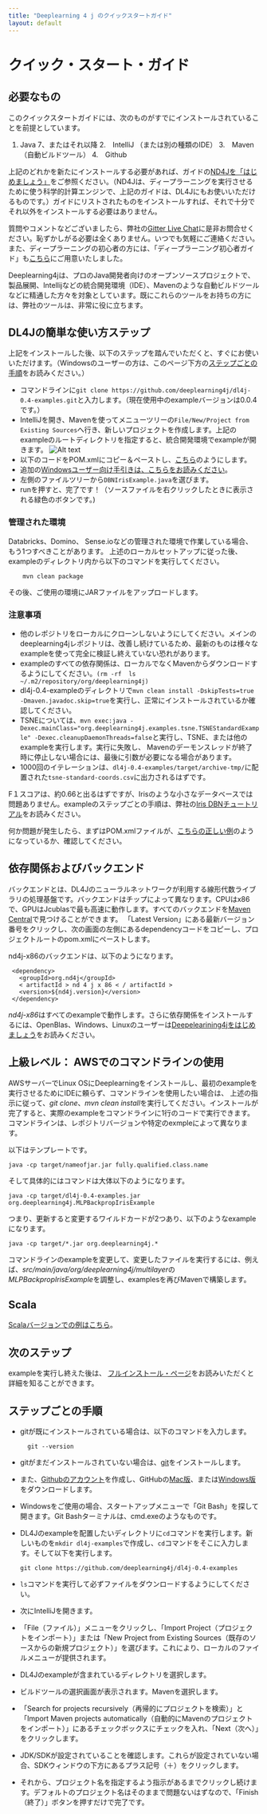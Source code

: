 ```yaml
---
title: "Deeplearning 4 j のクイックスタートガイド"
layout: default
---
```


# クイック・スタート・ガイド

## 必要なもの

このクイックスタートガイドには、次のものがすでにインストールされていることを前提としています。

1. Java 7、またはそれ以降
2.　IntelliJ （または別の種類のIDE）
3.　Maven （自動ビルドツール）
4.　Github
 
上記のどれかを新たにインストールする必要があれば、ガイドの[ND4Jを「はじめましょう」](http://nd4j.org/ja-getstarted)をご参照ください。（ND4Jは、ディープラーニングを実行させるために使う科学的計算エンジンで、上記のガイドは、DL4Jにもお使いいただけるものです。）ガイドにリストされたものをインストールすれば、それで十分でそれ以外をインストールする必要はありません。 


質問やコメントなどございましたら、弊社の[Gitter Live Chat](https://gitter.im/deeplearning4j/deeplearning4j)に是非お問合せください。恥ずかしがる必要は全くありません。いつでも気軽にご連絡ください。また、ディープラーニングの初心者の方には、「ディープラーニング初心者ガイド」も[こちら](./deeplearningforbeginners.html)にご用意いたしました。 

Deeplearning4jは、プロのJava開発者向けのオープンソースプロジェクトで、製品展開、Intellijなどの統合開発環境（IDE）、Mavenのような自動ビルドツールなどに精通した方々を対象としています。既にこれらのツールをお持ちの方には、弊社のツールは、非常に役に立ちます。

## DL4Jの簡単な使い方ステップ

上記をインストールした後、以下のステップを踏んでいただくと、すぐにお使いいただけます。（Windowsのユーザーの方は、このページ下方の[ステップごとの手順](#walk)をお読みください。）

* コマンドラインに`git clone https://github.com/deeplearning4j/dl4j-0.4-examples.git`と入力します。（現在使用中のexampleバージョンは0.0.4です。）
* IntelliJを開き、Mavenを使ってメニューツリーの`File/New/Project from Existing Sources`へ行き、新しいプロジェクトを作成します。上記のexampleのルートディレクトリを指定すると、統合開発環境でexampleが開きます。
![Alt text](./img/IntelliJ_New_Project.png) 
* 以下のコードをPOM.xmlにコピー＆ペーストし、[こちら](https://github.com/deeplearning4j/dl4j-0.4-examples/blob/master/pom.xml)のようにします。 
* 追加の[Windowsユーザー向け手引きは、こちらをお読みください](./ja-gettingstarted.html#windows)。 
* 左側のファイルツリーから`DBNIrisExample.java`を選びます。
* runを押すと、完了です！（ソースファイルを右クリックしたときに表示される緑色のボタンです。)

### 管理された環境

Databricks、Domino、 Sense.ioなどの管理された環境で作業している場合、もう1つすべきことがあります。 上述のローカルセットアップに従った後、exampleのディレクトリ内から以下のコマンドを実行してください。 

		mvn clean package

その後、ご使用の環境にJARファイルをアップロードします。 

### 注意事項

* 他のレポジトリをローカルにクローンしないようにしてください。メインのdeeplearning4jレポジトリは、改善し続けているため、最新のものは様々なexampleを使って完全に検証し終えていない恐れがあります。
* exampleのすべての依存関係は、ローカルでなくMavenからダウンロードするようにしてください。`(rm -rf  ls ~/.m2/repository/org/deeplearning4j)`
* dl4j-0.4-exampleのディレクトリで`mvn clean install -DskipTests=true -Dmaven.javadoc.skip=true`を実行し、正常にインストールされているか確認してください。
* TSNEについては、`mvn exec:java -Dexec.mainClass="org.deeplearning4j.examples.tsne.TSNEStandardExample" -Dexec.cleanupDaemonThreads=false`と実行し、TSNE、または他のexampleを実行します。実行に失敗し、 Mavenのデーモンスレッドが終了時に停止しない場合には、最後に引数が必要になる場合があります。
* 1000回のイテレーションは、`dl4j-0.4-examples/target/archive-tmp/`に配置された`tsne-standard-coords.csv`に出力されるはずです。

F１スコアは、約0.66と出るはずですが、Irisのような小さなデータベースでは問題ありません。exampleのステップごとの手順は、弊社の[Iris DBNチュートリアル](./iris-flower-dataset-tutorial.html)をお読みください。

何か問題が発生したら、まずはPOM.xmlファイルが、[こちらの正しい例](https://github.com/deeplearning4j/dl4j-0.4-examples/blob/master/pom.xml)のようになっているか、確認してください。 

## 依存関係およびバックエンド

バックエンドとは、DL4Jのニューラルネットワークが利用する線形代数ライブラリの処理基盤です。バックエンドはチップによって異なります。CPUはx86で、GPUはJcublasで最も高速に動作します。すべてのバックエンドを[Maven Central](https://search.maven.org)で見つけることができます。 「Latest Version」にある最新バージョン番号をクリックし、次の画面の左側にあるdependencyコードをコピーし、プロジェクトルートのpom.xmlにペーストします。 

nd4j-x86のバックエンドは、以下のようになります。

     <dependency>
       <groupId>org.nd4j</groupId>
       < artifactId > nd 4 j x 86 < / artifactId >
       <version>${nd4j.version}</version>
     </dependency>

*nd4j-x86*はすべてのexampleで動作します。さらに依存関係をインストールするには、OpenBlas、Windows、Linuxのユーザーは[Deepelearining4jをはじめましょう](./gettingstarted.html#open)をお読みください。

## 上級レベル： AWSでのコマンドラインの使用

AWSサーバーでLinux OSにDeeplearningをインストールし、最初のexampleを実行させるためにIDEに頼らず、コマンドラインを使用したい場合は、 上述の指示に従って、*git clone*、*mvn clean install*を実行してください。インストールが完了すると、実際のexampleをコマンドラインに1行のコードで実行できます。コマンドラインは、レポジトリバージョンや特定のexmpleによって異なります。 

以下はテンプレートです。

    java -cp target/nameofjar.jar fully.qualified.class.name

そして具体的にはコマンドは大体以下のようになります。

    java -cp target/dl4j-0.4-examples.jar org.deeplearning4j.MLPBackpropIrisExample

つまり、更新すると変更するワイルドカードが2つあり、以下のようなexampleになります。

    java -cp target/*.jar org.deeplearning4j.*

コマンドラインのexampleを変更して、変更したファイルを実行するには、例えば、*src/main/java/org/deeplearning4j/multilayer*の*MLPBackpropIrisExample*を調整し、examplesを再びMavenで構築します。 

## Scala 

[Scalaバージョンでの例はこちら](https://github.com/kogecoo/dl4j-0.4-examples-scala)。

## 次のステップ

exampleを実行し終えた後は、 [フルインストール・ページ](./gettingstarted.html)をお読みいただくと詳細を知ることができます。 

## <a name="walk">ステップごとの手順</a>

* gitが既にインストールされている場合は、以下のコマンドを入力します。

		git --version 

* gitがまだインストールされていない場合は、[git](https://git-scm.herokuapp.com/book/en/v2/Getting-Started-Installing-Git)をインストールします。 
* また、[Githubのアカウント]( https://github.com/join)を作成し、GitHubの[Mac版](https://mac.github.com/)、または[Windows版](https://windows.github.com/)をダウンロードします。 
* Windowsをご使用の場合、スタートアップメニューで「Git Bash」を探して開きます。Git Bashターミナルは、cmd.exeのようなものです。
* DL4Jのexampleを配置したいディレクトリに`cd`コマンドを実行します。新しいものを`mkdir dl4j-examples`で作成し、`cd`コマンドをそこに入力します。そして以下を実行します。

    `git clone https://github.com/deeplearning4j/dl4j-0.4-examples`
* `ls`コマンドを実行して必ずファイルをダウンロードするようにしてください。 
* 次にIntelliJを開きます。 
* 「File（ファイル）」メニューをクリックし、「Import Project（プロジェクトをインポート）」または「New Project from Existing Sources（既存のソースからの新規プロジェクト）」を選びます。これにより、ローカルのファイルメニューが提供されます。 
* DL4Jのexampleが含まれているディレクトリを選択します。 
* ビルドツールの選択画面が表示されます。Mavenを選択します。 
* 「Search for projects recursively（再帰的にプロジェクトを検索）」と「Import Maven projects automatically（自動的にMavenのプロジェクトをインポート）」にあるチェックボックスにチェックを入れ、「Next（次へ）」をクリックします。 
* JDK/SDKが設定されていることを確認します。これらが設定されていない場合、SDKウィンドウの下方にあるプラス記号（＋）をクリックします。 
* それから、プロジェクト名を指定するよう指示があるまでクリックし続けます。デフォルトのプロジェクト名はそのままで問題ないはずなので、「Finish（終了）」ボタンを押すだけで完了です。
